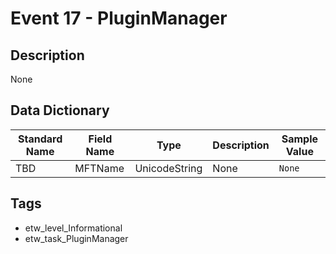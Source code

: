 # Event 17 - PluginManager

## Description
None

## Data Dictionary
|Standard Name|Field Name|Type|Description|Sample Value|
|---|---|---|---|---|
|TBD|MFTName|UnicodeString|None|`None`|

## Tags
* etw_level_Informational
* etw_task_PluginManager